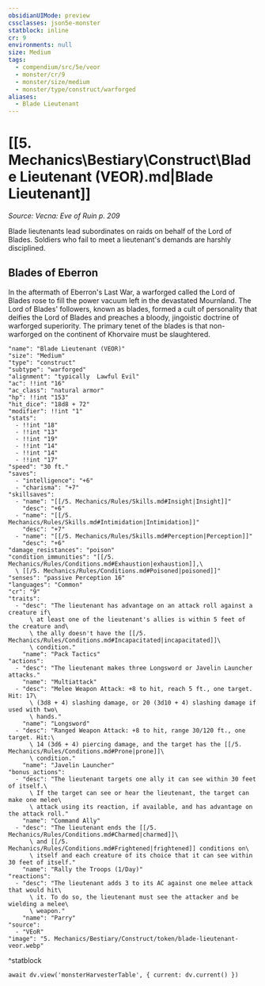 ```yaml
---
obsidianUIMode: preview
cssclasses: json5e-monster
statblock: inline
cr: 9
environments: null
size: Medium
tags:
  - compendium/src/5e/veor
  - monster/cr/9
  - monster/size/medium
  - monster/type/construct/warforged
aliases:
  - Blade Lieutenant
---
```

# [[5. Mechanics\Bestiary\Construct\Blade Lieutenant (VEOR).md|Blade Lieutenant]]
*Source: Vecna: Eve of Ruin p. 209*

Blade lieutenants lead subordinates on raids on behalf of the Lord of Blades. Soldiers who fail to meet a lieutenant's demands are harshly disciplined.

## Blades of Eberron

In the aftermath of Eberron's Last War, a warforged called the Lord of Blades rose to fill the power vacuum left in the devastated Mournland. The Lord of Blades' followers, known as blades, formed a cult of personality that deifies the Lord of Blades and preaches a bloody, jingoistic doctrine of warforged superiority. The primary tenet of the blades is that non-warforged on the continent of Khorvaire must be slaughtered.

```statblock
"name": "Blade Lieutenant (VEOR)"
"size": "Medium"
"type": "construct"
"subtype": "warforged"
"alignment": "typically  Lawful Evil"
"ac": !!int "16"
"ac_class": "natural armor"
"hp": !!int "153"
"hit_dice": "18d8 + 72"
"modifier": !!int "1"
"stats":
  - !!int "18"
  - !!int "13"
  - !!int "19"
  - !!int "14"
  - !!int "14"
  - !!int "17"
"speed": "30 ft."
"saves":
  - "intelligence": "+6"
  - "charisma": "+7"
"skillsaves":
  - "name": "[[/5. Mechanics/Rules/Skills.md#Insight|Insight]]"
    "desc": "+6"
  - "name": "[[/5. Mechanics/Rules/Skills.md#Intimidation|Intimidation]]"
    "desc": "+7"
  - "name": "[[/5. Mechanics/Rules/Skills.md#Perception|Perception]]"
    "desc": "+6"
"damage_resistances": "poison"
"condition_immunities": "[[/5. Mechanics/Rules/Conditions.md#Exhaustion|exhaustion]],\
  \ [[/5. Mechanics/Rules/Conditions.md#Poisoned|poisoned]]"
"senses": "passive Perception 16"
"languages": "Common"
"cr": "9"
"traits":
  - "desc": "The lieutenant has advantage on an attack roll against a creature if\
      \ at least one of the lieutenant's allies is within 5 feet of the creature and\
      \ the ally doesn't have the [[/5. Mechanics/Rules/Conditions.md#Incapacitated|incapacitated]]\
      \ condition."
    "name": "Pack Tactics"
"actions":
  - "desc": "The lieutenant makes three Longsword or Javelin Launcher attacks."
    "name": "Multiattack"
  - "desc": "Melee Weapon Attack: +8 to hit, reach 5 ft., one target. Hit: 17\
      \ (3d8 + 4) slashing damage, or 20 (3d10 + 4) slashing damage if used with two\
      \ hands."
    "name": "Longsword"
  - "desc": "Ranged Weapon Attack: +8 to hit, range 30/120 ft., one target. Hit:\
      \ 14 (3d6 + 4) piercing damage, and the target has the [[/5. Mechanics/Rules/Conditions.md#Prone|prone]]\
      \ condition."
    "name": "Javelin Launcher"
"bonus_actions":
  - "desc": "The lieutenant targets one ally it can see within 30 feet of itself.\
      \ If the target can see or hear the lieutenant, the target can make one melee\
      \ attack using its reaction, if available, and has advantage on the attack roll."
    "name": "Command Ally"
  - "desc": "The lieutenant ends the [[/5. Mechanics/Rules/Conditions.md#Charmed|charmed]]\
      \ and [[/5. Mechanics/Rules/Conditions.md#Frightened|frightened]] conditions on\
      \ itself and each creature of its choice that it can see within 30 feet of itself."
    "name": "Rally the Troops (1/Day)"
"reactions":
  - "desc": "The lieutenant adds 3 to its AC against one melee attack that would hit\
      \ it. To do so, the lieutenant must see the attacker and be wielding a melee\
      \ weapon."
    "name": "Parry"
"source":
  - "VEoR"
"image": "5. Mechanics/Bestiary/Construct/token/blade-lieutenant-veor.webp"
```
^statblock

```dataviewjs
await dv.view('monsterHarvesterTable', { current: dv.current() })
```
